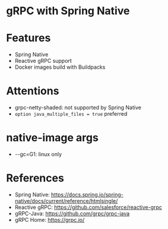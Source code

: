 gRPC with Spring Native
=======================

# Features

* Spring Native
* Reactive gRPC support
* Docker images build with Buildpacks

# Attentions

* grpc-netty-shaded: not supported by Spring Native
* `option java_multiple_files = true`  preferred

# native-image args

* --gc=G1: linux only

# References

* Spring Native: https://docs.spring.io/spring-native/docs/current/reference/htmlsingle/
* Reactive gRPC: https://github.com/salesforce/reactive-grpc
* gRPC-Java:  https://github.com/grpc/grpc-java
* gRPC Home: https://grpc.io/
